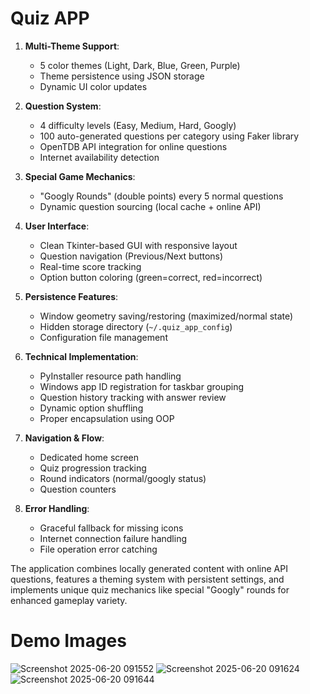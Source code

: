 # Quiz APP

1. **Multi-Theme Support**:
   - 5 color themes (Light, Dark, Blue, Green, Purple)
   - Theme persistence using JSON storage
   - Dynamic UI color updates

2. **Question System**:
   - 4 difficulty levels (Easy, Medium, Hard, Googly)
   - 100 auto-generated questions per category using Faker library
   - OpenTDB API integration for online questions
   - Internet availability detection

3. **Special Game Mechanics**:
   - "Googly Rounds" (double points) every 5 normal questions
   - Dynamic question sourcing (local cache + online API)

4. **User Interface**:
   - Clean Tkinter-based GUI with responsive layout
   - Question navigation (Previous/Next buttons)
   - Real-time score tracking
   - Option button coloring (green=correct, red=incorrect)

5. **Persistence Features**:
   - Window geometry saving/restoring (maximized/normal state)
   - Hidden storage directory (`~/.quiz_app_config`)
   - Configuration file management

6. **Technical Implementation**:
   - PyInstaller resource path handling
   - Windows app ID registration for taskbar grouping
   - Question history tracking with answer review
   - Dynamic option shuffling
   - Proper encapsulation using OOP

7. **Navigation & Flow**:
   - Dedicated home screen
   - Quiz progression tracking
   - Round indicators (normal/googly status)
   - Question counters

8. **Error Handling**:
   - Graceful fallback for missing icons
   - Internet connection failure handling
   - File operation error catching

The application combines locally generated content with online API questions, features a theming system with persistent settings, and implements unique quiz mechanics like special "Googly" rounds for enhanced gameplay variety.

# Demo Images

![Screenshot 2025-06-20 091552](https://github.com/user-attachments/assets/c61fa01b-a6d7-4c3d-bc79-fd467b4719e0)
![Screenshot 2025-06-20 091624](https://github.com/user-attachments/assets/082a44d0-1f9f-4ad6-b564-633ebca5bc1f)
![Screenshot 2025-06-20 091644](https://github.com/user-attachments/assets/8a8c1195-9414-42e0-96f0-6fcd6f503e4f)
